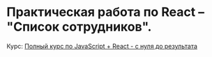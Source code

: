 # Практическая работа по React – "Список сотрудников".

Курс: [Полный курс по JavaScript + React - с нуля до результата](https://www.udemy.com/course/javascript_full/)
